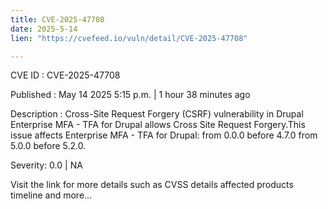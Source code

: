```yaml
---
title: CVE-2025-47708
date: 2025-5-14
lien: "https://cvefeed.io/vuln/detail/CVE-2025-47708"

---
```


CVE ID : CVE-2025-47708

Published :  May 14
2025
5:15 p.m. | 1 hour
38 minutes ago

Description : Cross-Site Request Forgery (CSRF) vulnerability in Drupal Enterprise MFA - TFA for Drupal allows Cross Site Request Forgery.This issue affects Enterprise MFA - TFA for Drupal: from 0.0.0 before 4.7.0
from 5.0.0 before 5.2.0.

Severity: 0.0 | NA

Visit the link for more details
such as CVSS details
affected products
timeline
and more...
